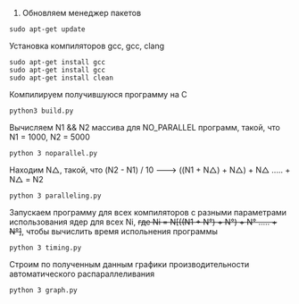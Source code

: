 1. Обновляем менеджер пакетов
```
sudo apt-get update
```
Установка компиляторов gcc, gcc, clang
```
sudo apt-get install gcc
sudo apt-get install gcc
sudo apt-get install clean
```
Компилируем получившуюся программу на С
```
python3 build.py
```
Вычисляем N1 && N2 массива для NO_PARALLEL программ, такой, что N1 = 1000, N2 = 5000
```
python 3 noparallel.py
```
Находим N△, такой, что (N2 - N1) / 10 ---> ((N1 + N△) + N△) + N△ ..... + N△ = N2
```
python 3 paralleling.py
```
Запускаем программу для всех компиляторов c разными параметрами использования ядер для всех Ni, ~~где Ni = N[((N1 + N°) + N°) + N° ..... + N°]~~, 
чтобы вычислить время испольнения программы
```
python 3 timing.py
```
Строим по полученным данным графики производительности автоматического распараллеливания
```
python 3 graph.py
```

